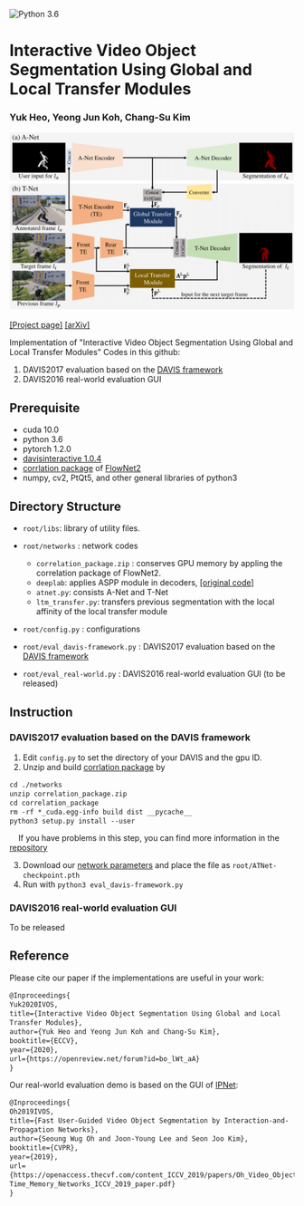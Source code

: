 ![Python 3.6](https://img.shields.io/badge/python-3.6-green.svg)
# Interactive Video Object Segmentation Using Global and Local Transfer Modules
### Yuk Heo, Yeong Jun Koh, Chang-Su Kim

![IVOS Image](Overall_Network.png)

[[Project page]](https://openreview.net/forum?id=bo_lWt_aA)
[[arXiv]](https://arxiv.org/abs/2007.08139)

Implementation of "Interactive Video Object Segmentation Using Global and Local Transfer Modules"
Codes in this github:

1. DAVIS2017 evaluation based on the [DAVIS framework](https://interactive.davischallenge.org/)
2. DAVIS2016 real-world evaluation GUI

## Prerequisite
- cuda 10.0
- python 3.6
- pytorch 1.2.0
- [davisinteractive 1.0.4](https://github.com/albertomontesg/davis-interactive)
- [corrlation package](https://github.com/NVIDIA/flownet2-pytorch/tree/master/networks/correlation_package) of [FlowNet2](https://github.com/NVIDIA/flownet2-pytorch)
- numpy, cv2, PtQt5, and other general libraries of python3

## Directory Structure
 * `root/libs`: library of utility files.

 * `root/networks` : network codes
     - `correlation_package.zip` : conserves GPU memory by appling the correlation package of FlowNet2.
     - `deeplab`: applies ASPP module in decoders, [[original code]](https://github.com/jfzhang95/pytorch-deeplab-xception/tree/master/modeling)
     - `atnet.py`: consists A-Net and T-Net
     - `ltm_transfer.py`: transfers previous segmentation with the local affinity of the local transfer module

 * `root/config.py`  : configurations
 
 * `root/eval_davis-framework.py` : DAVIS2017 evaluation based on the [DAVIS framework](https://interactive.davischallenge.org/)
  
 * `root/eval_real-world.py` : DAVIS2016 real-world evaluation GUI (to be released)

## Instruction

### DAVIS2017 evaluation based on the DAVIS framework

1. Edit `config.py` to set the directory of your DAVIS and the gpu ID.
2. Unzip and build [corrlation package](https://github.com/NVIDIA/flownet2-pytorch/tree/master/networks/correlation_package) by 
```
cd ./networks
unzip correlation_package.zip
cd correlation_package
rm -rf *_cuda.egg-info build dist __pycache__
python3 setup.py install --user
```
&nbsp;&nbsp;&nbsp;&nbsp;If you have problems in this step, you can find more information in the [repository](https://github.com/NVIDIA/flownet2-pytorch)

3. Download our [network parameters](https://github.com/NVIDIA/flownet2-pytorch/tree/master/networks/correlation_package) and place the file as `root/ATNet-checkpoint.pth`
4. Run with `python3 eval_davis-framework.py`

### DAVIS2016 real-world evaluation GUI

To be released

## Reference

Please cite our paper if the implementations are useful in your work:
```
@Inproceedings{
Yuk2020IVOS,
title={Interactive Video Object Segmentation Using Global and Local Transfer Modules},
author={Yuk Heo and Yeong Jun Koh and Chang-Su Kim},
booktitle={ECCV},
year={2020},
url={https://openreview.net/forum?id=bo_lWt_aA}
}
```

Our real-world evaluation demo is based on the GUI of [IPNet](https://github.com/seoungwugoh/ivs-demo):
``` 
@Inproceedings{
Oh2019IVOS,
title={Fast User-Guided Video Object Segmentation by Interaction-and-Propagation Networks},
author={Seoung Wug Oh and Joon-Young Lee and Seon Joo Kim},
booktitle={CVPR},
year={2019},
url={https://openaccess.thecvf.com/content_ICCV_2019/papers/Oh_Video_Object_Segmentation_Using_Space-Time_Memory_Networks_ICCV_2019_paper.pdf}
}
```
